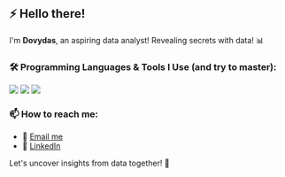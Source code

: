 ## ⚡ Hello there!

I'm **Dovydas**, an aspiring data analyst! Revealing secrets with data! 📊

### 🛠️ Programming Languages & Tools I Use (and try to master):

<p align="left">
  <img src="https://img.shields.io/badge/-Python-3776AB?style=for-the-badge&logo=python&logoColor=white" />
  <img src="https://img.shields.io/badge/-SQL-4479A1?style=for-the-badge&logo=postgresql&logoColor=white" />
  <img src="https://img.shields.io/badge/-PowerBI-F2C811?style=for-the-badge&logo=powerbi&logoColor=white" />
</p>

### 📫 How to reach me:

- 📧 [Email me](mailto:dovydaskiskelis@gmail.com)
- 💼 [LinkedIn](https://www.linkedin.com/in/dovydas-kiskelis)

Let's uncover insights from data together! 🚀
